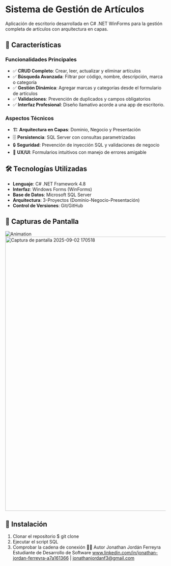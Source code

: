 # Sistema de Gestión de Artículos

Aplicación de escritorio desarrollada en C# .NET WinForms para la gestión completa de artículos con arquitectura en capas.

## 🚀 Características

### Funcionalidades Principales
- ✅ **CRUD Completo**: Crear, leer, actualizar y eliminar artículos
- ✅ **Búsqueda Avanzada**: Filtrar por código, nombre, descripción, marca o categoría
- ✅ **Gestión Dinámica**: Agregar marcas y categorías desde el formulario de artículos
- ✅ **Validaciones**: Prevención de duplicados y campos obligatorios
- ✅ **Interfaz Profesional**: Diseño llamativo acorde a una app de escritorio.

### Aspectos Técnicos
- 🏗️ **Arquitectura en Capas**: Dominio, Negocio y Presentación
- 🗄️ **Persistencia**: SQL Server con consultas parametrizadas
- 🔒 **Seguridad**: Prevención de inyección SQL y validaciones de negocio
- 🎨 **UX/UI**: Formularios intuitivos con manejo de errores amigable

## 🛠️ Tecnologías Utilizadas

- **Lenguaje**: C# .NET Framework 4.8
- **Interfaz**: Windows Forms (WinForms)
- **Base de Datos**: Microsoft SQL Server
- **Arquitectura**: 3-Proyectos (Dominio-Negocio-Presentación)
- **Control de Versiones**: Git/GitHub

## 📸 Capturas de Pantalla
![Animation](https://github.com/user-attachments/assets/d075fcc1-b6fa-4015-ac1d-e490b8a4bc9e)
<img width="1778" height="859" alt="Captura de pantalla 2025-09-02 170518" src="https://github.com/user-attachments/assets/a3f58ff9-8f4c-4e29-b4d2-635a96bc0c43" />

## 🚀 Instalación

1. Clonar el repositorio
$ git clone
2. Ejecutar el script SQL
3. Comprobar la cadena de conexión
👨‍💻 Autor
Jonathan Jordán Ferreyra
Estudiante de Desarrollo de Software
www.linkedin.com/in/jonathan-jordan-ferreyra-a7a161366 | jonathanjordanf3@gmail.com
